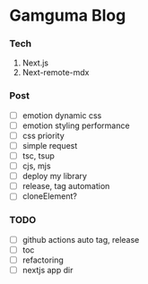 # Gamguma Blog

### Tech

1. Next.js
2. Next-remote-mdx

### Post
- [ ] emotion dynamic css
- [ ] emotion styling performance
- [ ] css priority
- [ ] simple request
- [ ] tsc, tsup
- [ ] cjs, mjs
- [ ] deploy my library
- [ ] release, tag automation
- [ ] cloneElement?

### TODO
- [ ] github actions auto tag, release
- [ ] toc
- [ ] refactoring
- [ ] nextjs app dir
